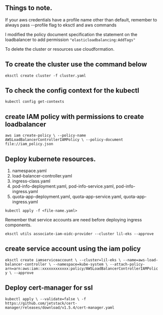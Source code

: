 ## Things to note.
If your aws credentials have a profile name other than default, remember to always pass --profile <profile-name> flag to eksctl and aws commands  

I modified the policy document specification the statement on the loadbalancer to add permission ``"elasticloadbalancing:AddTags"``

To delete the cluster or resources use cloudformation.

## To create the cluster use the command below
``eksctl create cluster -f cluster.yaml``

## To check the config context for the kubectl
``kubectl config get-contexts``


## create IAM policy with permissions to create loadbalancer
``aws iam create-policy \
    --policy-name AWSLoadBalancerControllerIAMPolicy \
    --policy-document file://iam_policy.json ``

## Deploy kubernete resources.
1. namespace.yaml
2. load-balancer-controller.yaml
3. ingress-class.yaml
4. pod-info-deployment.yaml, pod-info-service.yaml, pod-info-ingress.yaml
5. quota-app-deployment.yaml, quota-app-service.yaml, quota-app-ingress.yaml

``kubectl apply -f <file-name.yaml>``

Remember that service accounts are need before deploying ingress components.

``` eksctl utils associate-iam-oidc-provider --cluster lil-eks --approve ```

## create service account using the iam policy 
``eksctl create iamserviceaccount \
    --cluster=lil-eks \
    --name=aws-load-balancer-controller \
    --namespace=kube-system \
    --attach-policy-arn=arn:aws:iam::xxxxxxxxxxxx:policy/AWSLoadBalancerControllerIAMPolicy \
    --approve ``

## Deploy cert-manager for ssl
``kubectl apply \
    --validate=false \
    -f https://github.com/jetstack/cert-manager/releases/download/v1.5.4/cert-manager.yaml``


